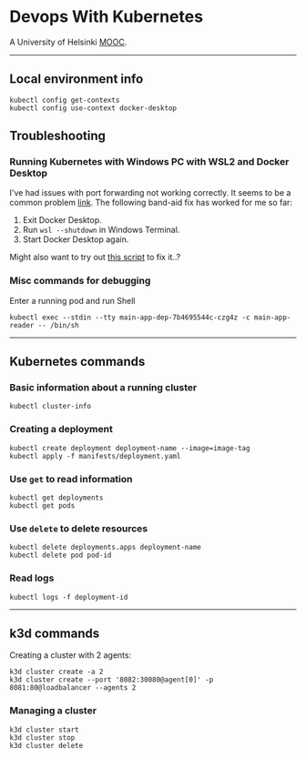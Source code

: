 # Devops With Kubernetes

A University of Helsinki [MOOC](https://devopswithkubernetes.com/).

---

## Local environment info
```
kubectl config get-contexts
kubectl config use-context docker-desktop
```

## Troubleshooting

### Running Kubernetes with Windows PC with WSL2 and Docker Desktop

I've had issues with port forwarding not working correctly. It seems to be a common problem [link](https://github.com/microsoft/WSL/issues/4199). The following band-aid fix has worked for me so far:
  1. Exit Docker Desktop.
  2. Run `wsl --shutdown` in Windows Terminal.
  4. Start Docker Desktop again.

Might also want to try out [this script](https://github.com/microsoft/WSL/issues/4150#issuecomment-504209723) to fix it..?

### Misc commands for debugging

Enter a running pod and run Shell
```
kubectl exec --stdin --tty main-app-dep-7b4695544c-czg4z -c main-app-reader -- /bin/sh
```

---

## Kubernetes commands

### Basic information about a running cluster
```
kubectl cluster-info
```

### Creating a deployment
```
kubectl create deployment deployment-name --image=image-tag
kubectl apply -f manifests/deployment.yaml
```

### Use `get` to read information
```
kubectl get deployments
kubectl get pods
```

### Use `delete` to delete resources
```
kubectl delete deployments.apps deployment-name
kubectl delete pod pod-id
```

### Read logs
```
kubectl logs -f deployment-id
```

---

## k3d commands

Creating a cluster with 2 agents:
```
k3d cluster create -a 2
k3d cluster create --port '8082:30080@agent[0]' -p 8081:80@loadbalancer --agents 2
```

### Managing a cluster
```
k3d cluster start
k3d cluster stop
k3d cluster delete
```